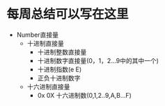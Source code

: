 # 每周总结可以写在这里
* Number直接量  
    * 十进制直接量
        * 十进制整数直接量
        * 十进制数字直接量(0，1，2...9中的其中一个)
        * 十进制指数(e E)
        * 正负十进制数字
    * 十六进制直接量
        * 0x 0X 十六进制数(0,1,2..9,A,B...F)